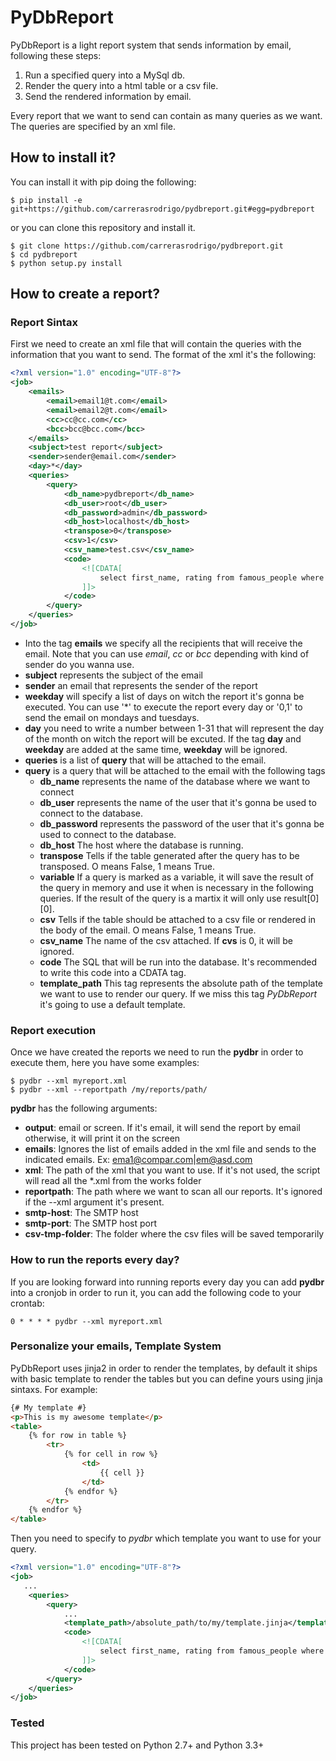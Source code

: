 PyDbReport
==========

PyDbReport is a light report system that sends information by email, following these steps:

1. Run a specified query into a MySql db. 
2. Render the query into a html table or a csv file.
3. Send the rendered information by email. 

Every report that we want to send can contain as many queries as we want. The queries are specified by 
an xml file. 


How to install it?
-----------------------
You can install it with pip doing the following:
    
    $ pip install -e git+https://github.com/carrerasrodrigo/pydbreport.git#egg=pydbreport
    
or you can clone this repository and install it. 

    $ git clone https://github.com/carrerasrodrigo/pydbreport.git
    $ cd pydbreport
    $ python setup.py install
    
    
How to create a report?
-----------------------

### Report Sintax

First we need to create an xml file that will contain the queries with the information
that you want to send. The format of the xml it's the following:
```xml
<?xml version="1.0" encoding="UTF-8"?>
<job>
    <emails>
        <email>email1@t.com</email>
        <email>email2@t.com</email>
        <cc>cc@cc.com</cc>
        <bcc>bcc@bcc.com</bcc>
    </emails>
    <subject>test report</subject>
    <sender>sender@email.com</sender>
    <day>*</day>
    <queries>
        <query>
            <db_name>pydbreport</db_name>
            <db_user>root</db_user>
            <db_password>admin</db_password>
            <db_host>localhost</db_host>
            <transpose>0</transpose>
            <csv>1</csv>
            <csv_name>test.csv</csv_name>
            <code>
                <![CDATA[
                    select first_name, rating from famous_people where age < 70; 
                ]]>
            </code>
        </query>
    </queries>
</job>
```
 - Into the tag **emails** we specify all the recipients that will receive the email. Note that you can use *email*, *cc* or *bcc* depending with kind of sender do you wanna use.
 - **subject** represents the subject of the email 
 - **sender** an email that represents the sender of the report
 - **weekday** will specify a list of days on witch the report it's gonna be executed. 
 You can use '*' to execute the report every day or '0,1' to send 
 the email on mondays and tuesdays.
 - **day** you need to write a number between 1-31 that will represent the day
of the month on witch the report will be excuted. If the tag **day** and **weekday** are
    added at the same time, **weekday** will be ignored. 
 - **queries** is a list of **query** that will be attached to the email. 
 - **query** is a query that will be attached to the email with the following tags
    - **db_name** represents the name of the database where we want to connect
    - **db_user** represents the name of the user that it's gonna be used to connect to the database.
    - **db_password** represents the password of the user that it's gonna be used to connect to the database.
    - **db_host** The host where the database is running. 
    - **transpose** Tells if the table generated after the query has to be transposed. O means False, 1 means True.
    - **variable** If a query is marked as a variable, it will save the result of the query in memory and use it when is necessary in the following queries. If the result of the query is a martix it will only use result[0][0].
    - **csv** Tells if the table should be attached to a csv file or rendered in the body of the email. O means False, 1 means True.
    - **csv_name** The name of the csv attached. If **cvs** is 0, it will be ignored. 
    - **code** The SQL that will be run into the database. It's recommended to write this code into
        a CDATA tag.
    - **template_path** This tag represents the absolute path of the template we want to use to render our query. If we
        miss this tag *PyDbReport* it's going to use a default template.



### Report execution

Once we have created the reports we need to run the **pydbr** in order to execute them, 
here you have some examples:

    $ pydbr --xml myreport.xml
    $ pydbr --xml --reportpath /my/reports/path/


**pydbr** has the following arguments:

- **output**: email or screen. If it's email, it will send the report by email otherwise, it will print it on the screen
- **emails**: Ignores the list of emails added in the xml file and sends to the indicated emails. Ex: ema1@compar.com|em@asd.com
- **xml**: The path of the xml that you want to use. If it's not used, the script will read all the *.xml from the works folder
- **reportpath**: The path where we want to scan all our reports. It's ignored if the --xml argument it's present. 
- **smtp-host**: The SMTP host
- **smtp-port**: The SMTP host port
- **csv-tmp-folder**: The folder where the csv files will be saved temporarily


### How to run the reports every day?

If you are looking forward into running reports every day you can add **pydbr** into a cronjob in order to run it, you can add 
the following code to your crontab:
    
    0 * * * * pydbr --xml myreport.xml


### Personalize your emails, Template System

PyDbReport uses jinja2 in order to render the templates, by default it ships with basic template
to render the tables but you can define yours using jinja sintaxs. For example:

```html
{# My template #}
<p>This is my awesome template</p>
<table>
    {% for row in table %}
        <tr>
            {% for cell in row %}
                <td>
                    {{ cell }}
                </td>
            {% endfor %}
        </tr>
    {% endfor %}
</table>
```

Then you need to specify to *pydbr* which template you want to use for your query.

```xml
<?xml version="1.0" encoding="UTF-8"?>
<job>
   ...
    <queries>
        <query>
            ...
            <template_path>/absolute_path/to/my/template.jinja</template_path>
            <code>
                <![CDATA[
                    select first_name, rating from famous_people where age < 70; 
                ]]>
            </code>
        </query>
    </queries>
</job>
```

### Tested

This project has been tested on Python 2.7+ and Python 3.3+
